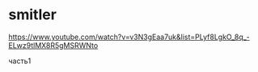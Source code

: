 # smitler
https://www.youtube.com/watch?v=v3N3gEaa7uk&list=PLyf8LgkO_8q_-ELwz9tlMX8R5gMSRWNto

часть1
